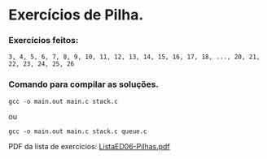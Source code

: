 # Exercícios de Pilha.
### Exercícios feitos:
`3, 4, 5, 6, 7, 8, 9, 10, 11, 12, 13, 14, 15, 16, 17, 18, ..., 20, 21, 22, 23, 24, 25, 26`

### Comando para compilar as soluções.
```shell
gcc -o main.out main.c stack.c
``` 
ou 
```shell
gcc -o main.out main.c stack.c queue.c
```

PDF da lista de exercícios: [ListaED06-Pilhas.pdf](http://www.facom.ufu.br/~backes/wordpress/ListaED06-Pilhas.pdf)
